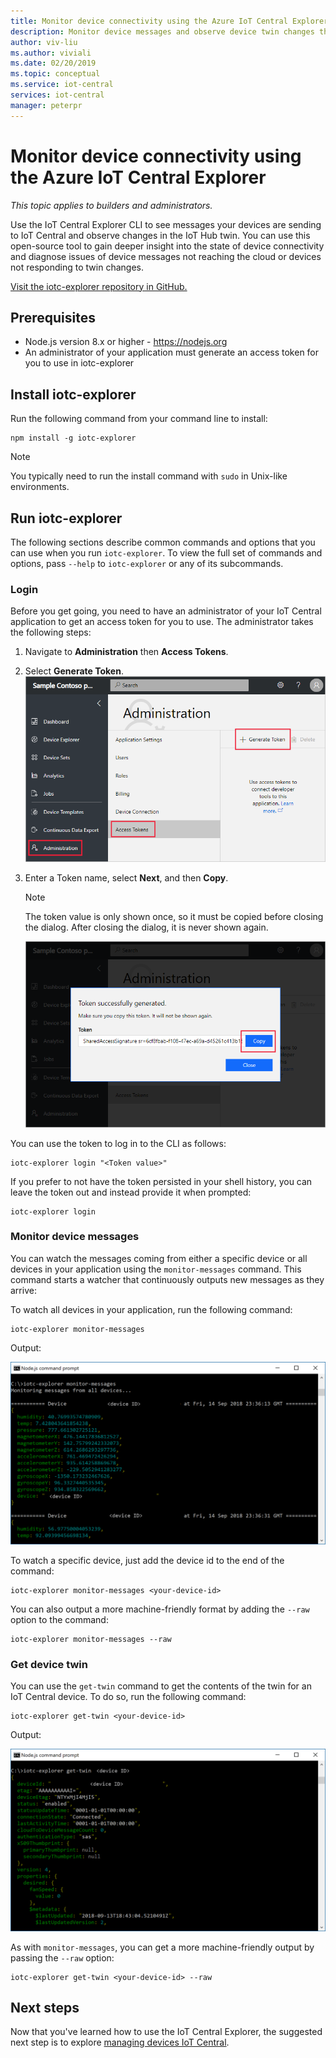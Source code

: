 ```yaml
---
title: Monitor device connectivity using the Azure IoT Central Explorer
description: Monitor device messages and observe device twin changes through the IoT Central Explorer CLI.
author: viv-liu
ms.author: viviali
ms.date: 02/20/2019
ms.topic: conceptual
ms.service: iot-central
services: iot-central
manager: peterpr
---
```


# Monitor device connectivity using the Azure IoT Central Explorer

*This topic applies to builders and administrators.*

Use the IoT Central Explorer CLI to see messages your devices are sending to IoT Central and observe changes in the IoT Hub twin. You can use this open-source tool to gain deeper insight into the state of device connectivity and diagnose issues of device messages not reaching the cloud or devices not responding to twin changes.

[Visit the iotc-explorer repository in GitHub.](https://aka.ms/iotciotcexplorercligithub)

## Prerequisites

+ Node.js version 8.x or higher - https://nodejs.org
+ An administrator of your application must generate an access token for you to use in iotc-explorer

## Install iotc-explorer

Run the following command from your command line to install:

```cmd/sh
npm install -g iotc-explorer
```

> [!NOTE]
> You typically need to run the install command with `sudo` in Unix-like environments.

## Run iotc-explorer

The following sections describe common commands and options that you can use when you run
`iotc-explorer`. To view the full set of commands and options, pass
`--help` to `iotc-explorer` or any of its subcommands.

### Login

Before you get going, you need to have an administrator of your IoT Central application to get an access token for you to use. The administrator takes the following steps:

1. Navigate to **Administration** then **Access Tokens**.
1. Select **Generate Token**.
    ![Access token page screenshot](media/howto-use-iotc-explorer/accesstokenspage.png)

1. Enter a Token name, select **Next**, and then **Copy**.
    > [!NOTE]
    > The token value is only shown once, so it must be copied before closing the dialog. After closing the dialog, it is never shown again.

    ![Copy access token dialog screenshot](media/howto-use-iotc-explorer/copyaccesstoken.png)

You can use the token to log in to the CLI as follows:

```cmd/sh
iotc-explorer login "<Token value>"
```

If you prefer to not have the token persisted in your shell history, you can
leave the token out and instead provide it when prompted:

```cmd/sh
iotc-explorer login
```

### Monitor device messages

You can watch the messages coming from either a specific device or all devices
in your application using the `monitor-messages` command. This command starts a
watcher that continuously outputs new messages as they arrive:

To watch all devices in your application, run the following command:

```cmd/sh
iotc-explorer monitor-messages
```

Output:

![monitor-messages command output](media/howto-use-iotc-explorer/monitormessages.png)

To watch a specific device, just add the device id to the end of the command:

```cmd/sh
iotc-explorer monitor-messages <your-device-id>
```

You can also output a more machine-friendly format by adding
the `--raw` option to the command:

```
iotc-explorer monitor-messages --raw
```

### Get device twin

You can use the `get-twin` command to get the contents of the twin for an IoT
Central device. To do so, run the following command:

```cmd/sh
iotc-explorer get-twin <your-device-id>
```

Output:

![get-twin command output](media/howto-use-iotc-explorer/getdevicetwin.png)

As with `monitor-messages`, you can get a more machine-friendly output by
passing the `--raw` option:

```cmd/sh
iotc-explorer get-twin <your-device-id> --raw
```

## Next steps

Now that you've learned how to use the IoT Central Explorer, the suggested next step is to explore [managing devices IoT Central](howto-manage-devices.md).
